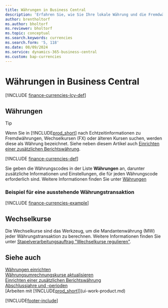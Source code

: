 ```yaml
---
title: Währungen in Business Central
description: 'Erfahren Sie, wie Sie Ihre lokale Währung und die Fremdwährungen festlegen, die Ihr Unternehmen verwendet.'
author: brentholtorf
ms.author: bholtorf
ms.reviewer: bholtorf
ms.topic: conceptual
ms.search.keywords: currencies
ms.search.form: '5, 118'
ms.date: 08/09/2024
ms.service: dynamics-365-business-central
ms.custom: bap-currencies
---
```


# <a name="currencies-in-business-central"></a>Währungen in Business Central

[!INCLUDE [finance-currencies-lcy-def](includes/finance-currencies-lcy-def.md)]

## <a name="currencies"></a>Währungen

> [!TIP]  
> Wenn Sie in [!INCLUDE[prod_short](includes/prod_short.md)] nach Echtzeitinformationen zu Fremdwährungen, Wechselkursen (FX) oder älteren Kursen suchen, werden diese als Währung bezeichnet. Siehe neben diesem Artikel auch [Einrichten einer zusätzlichen Berichtswährung](finance-how-setup-additional-currencies.md).

[!INCLUDE [finance-currencies-def](includes/finance-currencies-def.md)]

Sie geben die Währungscodes in der Liste **Währungen** an, darunter zusätzliche Informationen und Einstellungen, die für jeden Währungscode erforderlich sind. Weitere Informationen finden Sie unter [Währungen](finance-set-up-currencies.md#curr)

### <a name="example-of-a-receivable-currency-transaction"></a>Beispiel für eine ausstehende Währungstransaktion

[!INCLUDE [finance-currencies-example](includes/finance-currencies-example.md)]

## <a name="exchange-rates"></a>Wechselkurse

Die Wechselkurse sind das Werkzeug, um die Mandantenwährung (MW) jeder Währungstransaktion zu berechnen. Weitere Informationen finden Sie unter [Stapelverarbeitungsauftrag "Wechselkurse regulieren"](finance-how-update-currencies.md).  

## <a name="see-also"></a>Siehe auch

[Währungen einrichten](finance-set-up-currencies.md)    
[Währungsumrechnungskurse aktualisieren](finance-how-update-currencies.md)    
[Einrichten einer zusätzlichen Berichtswährung](finance-how-setup-additional-currencies.md)    
[Abschlussjahre und -perioden](year-close-years-periods.md)    
[Arbeiten mit [!INCLUDE[prod_short](includes/prod_short.md)]](ui-work-product.md)  


[!INCLUDE[footer-include](includes/footer-banner.md)]

